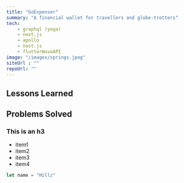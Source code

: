 ```yaml
---
title: "GoExpenser"
summary: "A financial wallet for travellers and globe-trotters"
tech:
    - graphql (yoga)
    - next.js
    - apollo
    - nest.js
    - flutterWaveAPI
image: "/images/springs.jpeg"
siteUrl : ""
repoUrl: ""
---
```


## Lessons Learned


## Problems Solved
### This is an h3


<ul>
    <li>item1</li>
    <li>item2</li>
    <li>item3</li>
    <li>item4</li>
</ul>


```javascript
let name = "Hillz"